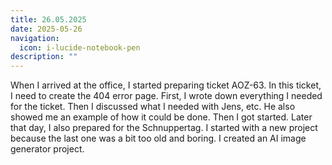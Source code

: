 ```yaml
---
title: 26.05.2025
date: 2025-05-26
navigation:
  icon: i-lucide-notebook-pen
description: ""
---
```


When I arrived at the office, I started preparing ticket AOZ-63. In this ticket, I need to create the 404 error page. First, I wrote down everything I needed for the ticket. Then I discussed what I needed with Jens, etc. He also showed me an example of how it could be done. Then I got started. Later that day, I also prepared for the Schnuppertag. I started with a new project because the last one was a bit too old and boring. I created an AI image generator project.

